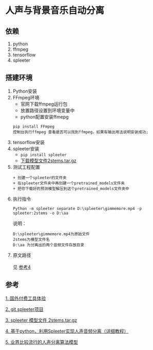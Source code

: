 # 人声与背景音乐自动分离

## 依赖
1. python
2. ffmpeg
3. tensorflow
4. spleeter

## 搭建环境
1. Python安装
2. FFmpeg环境
   + 官网下载ffmpeg运行包  
   + 放置路径设置到环境变量中
   + python配置安装ffmepg
   ```
   pip install FFmpeg
   控制台执行ffmpeg 查看是否可以找到ffmpeg，如果有输出用法说明安装成功;
   ```
3. tensorflow安装
4. spleeter安装
   + `pip install spleeter`
   + [下载模型文件2stems.tar.gz ](https://github.com/deezer/spleeter/releases/tag/v1.4.0)   
5. 测试工程配置
   ```
   + 创建一个spleeter的文件夹
   + 在spleeter文件夹中再创建一个pretrained_models文件夹
   + 把你下载好的预测模型解压到这个pretrained_models文件夹中
   ```
6. 执行指令
   ```
   Python -m spleeter separate D:\spleeter\gimmemore.mp4 -p spleeter:2stems -o D:\aa 
   ```
   说明：  
    ```
    D:\spleeter\gimmemore.mp4为原始文件  
    2stems为模型文件名  
    D:\aa 为分离出的两个音频文件存放目录  
    ```
7. 原文路径  
   <br>
   见 [参考4](https://blog.csdn.net/weixin_45079473/article/details/128050188)



## 参考

[1. 国外付费工具体验](https://www.lalal.ai/)

[2. git spleeter项目](https://github.com/deezer/spleeter)

[3. spleeter 模型文件 2stems.tar.gz
](https://github.com/deezer/spleeter/releases/tag/v1.4.0)

[4. 基于python，利用Spleeter实现人声音频分离（详细教程）](https://blog.csdn.net/weixin_45079473/article/details/128050188)

[5. 业界比较流行的人声分离算法模型](https://zhuanlan.zhihu.com/p/596605101)
